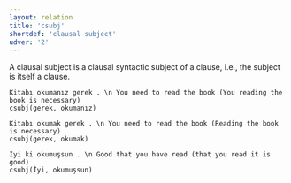 ```yaml
---
layout: relation
title: 'csubj'
shortdef: 'clausal subject'
udver: '2'
---
```


A clausal subject is a clausal syntactic subject of a clause,
i.e., the subject is itself a clause.

~~~ sdparse
Kitabı okumanız gerek . \n You need to read the book (You reading the book is necessary)
csubj(gerek, okumanız)
~~~

~~~ sdparse
Kitabı okumak gerek . \n You need to read the book (Reading the book is necessary)
csubj(gerek, okumak)
~~~

~~~ sdparse
İyi ki okumuşsun . \n Good that you have read (that you read it is good)
csubj(İyi, okumuşsun)
~~~

<!-- Interlanguage links updated Út zář 29 20:31:49 CEST 2020 -->

